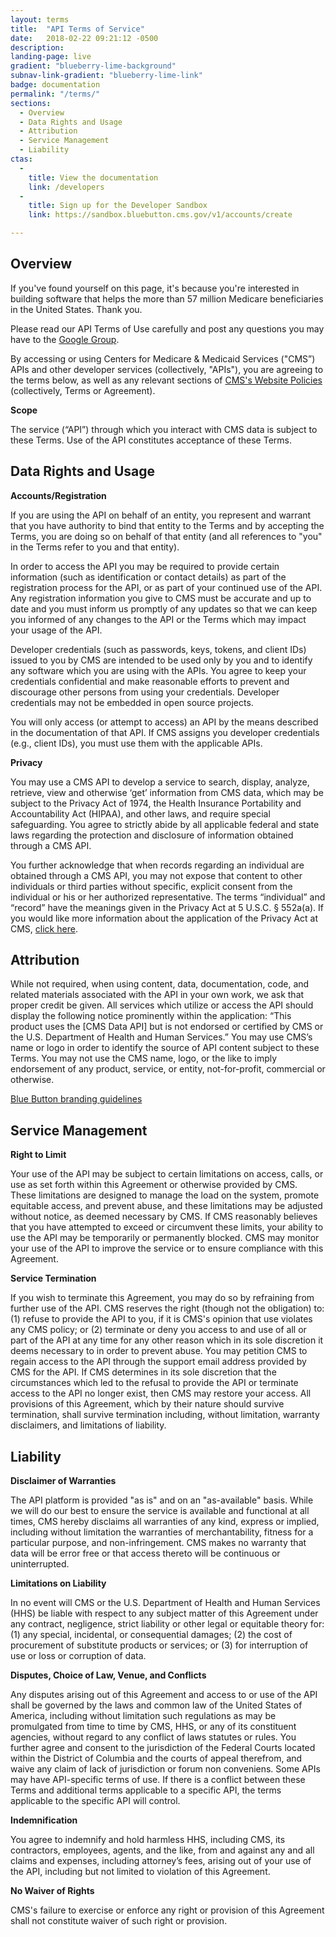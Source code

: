 ```yaml
---
layout: terms
title:  "API Terms of Service"
date:   2018-02-22 09:21:12 -0500
description:
landing-page: live
gradient: "blueberry-lime-background"
subnav-link-gradient: "blueberry-lime-link"
badge: documentation
permalink: "/terms/"
sections:
  - Overview
  - Data Rights and Usage
  - Attribution
  - Service Management
  - Liability
ctas:
  -
    title: View the documentation
    link: /developers
  -
    title: Sign up for the Developer Sandbox
    link: https://sandbox.bluebutton.cms.gov/v1/accounts/create

---
```


## Overview
If you've found yourself on this page, it's because you're interested in building software that helps the more than 57 million Medicare beneficiaries in the United States.  Thank you.  

Please read our API Terms of Use carefully and post any questions you may have to the [Google Group](https://groups.google.com/forum/#!forum/Developer-group-for-cms-blue-button-api).

By accessing or using Centers for Medicare & Medicaid Services ("CMS”) APIs and other developer services (collectively, "APIs"), you are agreeing to the terms below, as well as any relevant sections of [CMS's Website Policies](https://www.cms.gov/About-CMS/Agency-Information/Aboutwebsite/Privacy-Policy.html) (collectively, Terms or Agreement).

**Scope**

The service (“API”) through which you interact with CMS data is subject to these Terms. Use of the API constitutes acceptance of these Terms.

## Data Rights and Usage

**Accounts/Registration**

If you are using the API on behalf of an entity, you represent and warrant that you have authority to bind that entity to the Terms and by accepting the Terms, you are doing so on behalf of that entity (and all references to "you" in the Terms refer to you and that entity).

In order to access the API you may be required to provide certain information (such as identification or contact details) as part of the registration process for the API, or as part of your continued use of the API. Any registration information you give to CMS must be accurate and up to date and you must inform us promptly of any updates so that we can keep you informed of any changes to the API or the Terms which may impact your usage of the API.

Developer credentials (such as passwords, keys, tokens, and client IDs) issued to you by CMS are intended to be used only by you and to identify any software which you are using with the APIs. You agree to keep your credentials confidential and make reasonable efforts to prevent and discourage other persons from using your credentials. Developer credentials may not be embedded in open source projects.

You will only access (or attempt to access) an API by the means described in the documentation of that API. If CMS assigns you developer credentials (e.g., client IDs), you must use them with the applicable APIs.

**Privacy**

You may use a CMS API to develop a service to search, display, analyze, retrieve, view and otherwise ‘get’ information from CMS data, which may be subject to the Privacy Act of 1974, the Health Insurance Portability and Accountability Act (HIPAA), and other laws, and require special safeguarding. You agree to strictly abide by all applicable federal and state laws regarding the protection and disclosure of information obtained through a CMS API.

You further acknowledge that when records regarding an individual are obtained through a CMS API, you may not expose that content to other individuals or third parties without specific, explicit consent from the individual or his or her authorized representative. The terms “individual” and “record” have the meanings given in the Privacy Act at 5 U.S.C. § 552a(a). If you would like more information about the application of the Privacy Act at CMS, [click here](https://www.cms.gov/Research-Statistics-Data-and-Systems/Computer-Data-and-Systems/Privacy/PrivacyActof1974.html).

## Attribution

While not required, when using content, data, documentation, code, and related materials associated with the API in your own work, we ask that proper credit be given.  All services which utilize or access the API should display the following notice prominently within the application: “This product uses the [CMS Data API] but is not endorsed or certified by CMS or the U.S. Department of Health and Human Services.” You may use CMS’s name or logo in order to identify the source of API content subject to these Terms. You may not use the CMS name, logo, or the like to imply endorsement of any product, service, or entity, not-for-profit, commercial or otherwise.

[Blue Button branding guidelines](/developers/#branding-guidelines)

## Service Management

**Right to Limit**

Your use of the API may be subject to certain limitations on access, calls, or use as set forth within this Agreement or otherwise provided by CMS. These limitations are designed to manage the load on the system, promote equitable access, and prevent abuse, and these limitations may be adjusted without notice, as deemed necessary by CMS. If CMS reasonably believes that you have attempted to exceed or circumvent these limits, your ability to use the API may be temporarily or permanently blocked. CMS may monitor your use of the API to improve the service or to ensure compliance with this Agreement.

**Service Termination**

If you wish to terminate this Agreement, you may do so by refraining from further use of the API. CMS reserves the right (though not the obligation) to: (1) refuse to provide the API to you, if it is CMS's opinion that use violates any CMS policy; or (2) terminate or deny you access to and use of all or part of the API at any time for any other reason which in its sole discretion it deems necessary to in order to prevent abuse. You may petition CMS to regain access to the API through the support email address provided by CMS for the API. If CMS determines in its sole discretion that the circumstances which led to the refusal to provide the API or terminate access to the API no longer exist, then CMS may restore your access. All provisions of this Agreement, which by their nature should survive termination, shall survive termination including, without limitation, warranty disclaimers, and limitations of liability.

## Liability

**Disclaimer of Warranties**

The API platform is provided "as is" and on an "as-available" basis. While we will do our best to ensure the service is available and functional at all times, CMS hereby disclaims all warranties of any kind, express or implied, including without limitation the warranties of merchantability, fitness for a particular purpose, and non-infringement. CMS makes no warranty that data will be error free or that access thereto will be continuous or uninterrupted.

**Limitations on Liability**

In no event will CMS or the U.S. Department of Health and Human Services (HHS) be liable with respect to any subject matter of this Agreement under any contract, negligence, strict liability or other legal or equitable theory for: (1) any special, incidental, or consequential damages; (2) the cost of procurement of substitute products or services; or (3) for interruption of use or loss or corruption of data.

**Disputes, Choice of Law, Venue, and Conflicts**

Any disputes arising out of this Agreement and access to or use of the API shall be governed by the laws and common law of the United States of America, including without limitation such regulations as may be promulgated from time to time by CMS, HHS, or any of its constituent agencies, without regard to any conflict of laws statutes or rules.  You further agree and consent to the jurisdiction of the Federal Courts located within the District of Columbia and the courts of appeal therefrom, and waive any claim of lack of jurisdiction or forum non conveniens. Some APIs may have API-specific terms of use. If there is a conflict between these Terms and additional terms applicable to a specific API, the  terms applicable to the specific API will control.

**Indemnification**

You agree to indemnify and hold harmless HHS, including CMS, its contractors, employees, agents, and the like, from and against any and all claims and expenses, including attorney’s fees, arising out of your use of the API, including but not limited to violation of this Agreement.

**No Waiver of Rights**

CMS's failure to exercise or enforce any right or provision of this Agreement shall not constitute waiver of such right or provision.
